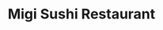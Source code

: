 ---
layout: place
title: "Migi Sushi Restaurant"
permalink: /florida/bradenton/migi-sushi-restaurant.html
stateAbbr: FL
stateName: Florida
cityName: Bradenton
seo:
  name: "Migi Sushi Restaurant"
  type: Restaurant
  links: https://www.migisushibradenton.com//?utm_source=gmb&utm_medium=referral
description: "Migi Sushi Restaurant serves delicious sushi in Bradenton, Florida. Try fresh Japanese dishes for a great dining experience. Available for takeout, delivery, lunch, and dinner."
place_id: ChIJyWPn9u09w4gRUJLQ-QZdmbU
photos:
  - name: >-
      places/ChIJyWPn9u09w4gRUJLQ-QZdmbU/photos/AeeoHcK4fkQQVkUevDSO-6VOrnrbX14SNfvXjtTqwTJq37MQ2aJZg5GSYIvH9FuaRi7l1icNHNyiPhDmY1xVwCtvTWII_W_DeA7bx0wTrYQ6uo6VlS6Nara-uRUJ5l0Ss4fGRfHugroYB50RFem9l1nrXqhBAOreDU2lf3oEyWJQRojrP0Du5OLq4IpwsSpJU8pVsQblrcVL8gHm4sqwytmHJGQg6shlVllPiiDsbNTKmgzzNqBMc7hfAiSUTjM2pKnnRtP_5snZmOFhbi6d8YQIvuxqu2xS-z5aLxl28A7RSIWJLQ
    widthPx: 3024
    heightPx: 4032
    authorAttributions:
      - displayName: Migi Sushi Restaurant
        uri: https://maps.google.com/maps/contrib/110810027211171288610
        photoUri: >-
          https://lh3.googleusercontent.com/a/ACg8ocJzPySAHUsrTEQVNIKZDvWnCXtQCUXANqcOr8uZAYN1Z96ePA=s100-p-k-no-mo
    flagContentUri: >-
      https://www.google.com/local/imagery/report/?cb_client=maps_api_places.places_api&image_key=!1e10!2sAF1QipPo7eWh7VhqCUHQATQDe20Ml2_BAa1PiItw6lsD&hl=en-US
    googleMapsUri: >-
      https://www.google.com/maps/place//data=!3m4!1e2!3m2!1sAF1QipPo7eWh7VhqCUHQATQDe20Ml2_BAa1PiItw6lsD!2e10!4m2!3m1!1s0x88c33dedf6e763c9:0xb5995d06f9d09250
  - name: >-
      places/ChIJyWPn9u09w4gRUJLQ-QZdmbU/photos/AeeoHcLFSJmZ0cAnZ2CLCxnIkotEhmpzMXVBttQE_GpY5qegBg9Wv1TnI_c1A-pgi1pSOzdzs-qBv-8uTthDPPPdjkj5oiviCLvnkt5yOybBH4KIBikkzuOviqtTzYMS7uyZxaSbpgJY49dnvUhaWmKQB1sr2T26MZKDfzA4mk8jsxyhH7lI5lVUNu88PVHp4M_mHIZwL-Zgkv37zf5Zb9XtXW9BZ1LnWv2G_2lbOPxs21r41UcXqR1sYfpDrGYy2_FB1JMg2Bw9_2DfQR1Edy5I0qQCHfwGK4TMhhcv93Hz56a3Cg
    widthPx: 4032
    heightPx: 3024
    authorAttributions:
      - displayName: Migi Sushi Restaurant
        uri: https://maps.google.com/maps/contrib/110810027211171288610
        photoUri: >-
          https://lh3.googleusercontent.com/a/ACg8ocJzPySAHUsrTEQVNIKZDvWnCXtQCUXANqcOr8uZAYN1Z96ePA=s100-p-k-no-mo
    flagContentUri: >-
      https://www.google.com/local/imagery/report/?cb_client=maps_api_places.places_api&image_key=!1e10!2sAF1QipN9fcs_tsErw_1JF3HZdCgLhzOtcuWmp45AIKRj&hl=en-US
    googleMapsUri: >-
      https://www.google.com/maps/place//data=!3m4!1e2!3m2!1sAF1QipN9fcs_tsErw_1JF3HZdCgLhzOtcuWmp45AIKRj!2e10!4m2!3m1!1s0x88c33dedf6e763c9:0xb5995d06f9d09250
  - name: >-
      places/ChIJyWPn9u09w4gRUJLQ-QZdmbU/photos/AeeoHcJhVmZ-hbvc2MAw_NGCi1Aq7cHJBTIuIG1jXxlBUTOPF7Rd4zssOgHwHfz_VoiX7_TRzmVE5eP9Mw3t59QDP_14ArSmmQLm-hpJou_eLTWyHa8Et5yVEsj1o8azieQmDdZbVS9WJbb4uE7qV6qo2aD-kVxVnNRZKD8bwt2GtmiWiyOHM7o70f7iQ_u4qs9LJj9a9bRHLihT6XLX28XE34vPfQ8hp7knItfP0mWBC1rLpflAOp0nXX9psOYxyAu-ch86-6H84SDOOQqzwtc2-d3leBRkARf5gQWd__F7tueEgw
    widthPx: 3986
    heightPx: 2998
    authorAttributions:
      - displayName: Migi Sushi Restaurant
        uri: https://maps.google.com/maps/contrib/110810027211171288610
        photoUri: >-
          https://lh3.googleusercontent.com/a/ACg8ocJzPySAHUsrTEQVNIKZDvWnCXtQCUXANqcOr8uZAYN1Z96ePA=s100-p-k-no-mo
    flagContentUri: >-
      https://www.google.com/local/imagery/report/?cb_client=maps_api_places.places_api&image_key=!1e10!2sAF1QipN8EWxcMpUS0lsIog1F9HcNflClQGYXHxBZ7Gu6&hl=en-US
    googleMapsUri: >-
      https://www.google.com/maps/place//data=!3m4!1e2!3m2!1sAF1QipN8EWxcMpUS0lsIog1F9HcNflClQGYXHxBZ7Gu6!2e10!4m2!3m1!1s0x88c33dedf6e763c9:0xb5995d06f9d09250
  - name: >-
      places/ChIJyWPn9u09w4gRUJLQ-QZdmbU/photos/AeeoHcJ3IYw2CsR0r-z5NeAjqg5p3WuRG6JUUpskQYahwLVQEar1FHHaRmStBFSpOc3aHZZy8F3jp8hvdu2F2UoRoLCsqoaYXcaFAYowUprjTy20q6ofWt2O70wW-atbox1FZnIpy_J0CWwKbf5YCFshlKXBU81JzUJifqAtF3dMfu6q2Fs4ZKZXrDKhnTEmcU1s7At1LDtzNKc6ffbwlRKw0XEnRMCveZorVVlDFgXKs6JPclADMKDNfsWCP5qj9JJH8EJVDtTjjZ9eJqzvumOoBA-wleqUAsiWDsHNdl8li2j8Aw
    widthPx: 4032
    heightPx: 3024
    authorAttributions:
      - displayName: Migi Sushi Restaurant
        uri: https://maps.google.com/maps/contrib/110810027211171288610
        photoUri: >-
          https://lh3.googleusercontent.com/a/ACg8ocJzPySAHUsrTEQVNIKZDvWnCXtQCUXANqcOr8uZAYN1Z96ePA=s100-p-k-no-mo
    flagContentUri: >-
      https://www.google.com/local/imagery/report/?cb_client=maps_api_places.places_api&image_key=!1e10!2sAF1QipOceOlVIOt3Y0E0-StgzsDLg88PqIywnN2QEcml&hl=en-US
    googleMapsUri: >-
      https://www.google.com/maps/place//data=!3m4!1e2!3m2!1sAF1QipOceOlVIOt3Y0E0-StgzsDLg88PqIywnN2QEcml!2e10!4m2!3m1!1s0x88c33dedf6e763c9:0xb5995d06f9d09250
  - name: >-
      places/ChIJyWPn9u09w4gRUJLQ-QZdmbU/photos/AeeoHcIxJabJML7Gn7vJIgToElzmw5VEEkTqXCjftVhhDW8qNlj_U27aZ7MwB4CPDqDajYFgr_gJkF_92hIwGkhnythRgIFVmwI1uJkyHI_85BrcWRfpndiaqs9Llv2wF7DzfNxAzodRWNkNtfmy-6-C2Z-HOQUj09eWVRYuaYwPYhNJf8_ZOoQXRmfJOm_YeI--NHjWjIwcz7yT9FnYyZ6nFNSFEfG71l8ObwUWToasR0PHjR5PfkAR14r2gJlV6w_p412T49Zft2SJIGIjPWjjbluUt3i9Yp5xosiir29mXBt2ow
    widthPx: 3024
    heightPx: 4032
    authorAttributions:
      - displayName: Migi Sushi Restaurant
        uri: https://maps.google.com/maps/contrib/110810027211171288610
        photoUri: >-
          https://lh3.googleusercontent.com/a/ACg8ocJzPySAHUsrTEQVNIKZDvWnCXtQCUXANqcOr8uZAYN1Z96ePA=s100-p-k-no-mo
    flagContentUri: >-
      https://www.google.com/local/imagery/report/?cb_client=maps_api_places.places_api&image_key=!1e10!2sAF1QipP8dqIkoBqU7Bfq911vYBgPoVfipmXLocskXVmL&hl=en-US
    googleMapsUri: >-
      https://www.google.com/maps/place//data=!3m4!1e2!3m2!1sAF1QipP8dqIkoBqU7Bfq911vYBgPoVfipmXLocskXVmL!2e10!4m2!3m1!1s0x88c33dedf6e763c9:0xb5995d06f9d09250
  - name: >-
      places/ChIJyWPn9u09w4gRUJLQ-QZdmbU/photos/AeeoHcIoWhHwXdK9MEJjtLRLZSEMFb_Y0CtIcZiMq34F1iQf7xp5Fd2EOOUG1A79p-ysqhQ9u8F61dyumFpqrd3PE0lUvp9FqHvjpXAB9GvV4FsddCSppdxsbt1Riq3LPuGwo32KraqsEv0TpBGv29w5hXDNmwecG8mxUJqtejjW0DnomP4p9Vx5KSwIDJeFJmzV8WJC2ewQvNg-VsEiXUIgczAu8pK3r6-uzSYFaq73jhBg8egS-skUEqCjHmwNclZ5F4YTq4dHnR3i0ZO-z5jg_VQETaLGOiMrvXscH6d4UMJCaQ
    widthPx: 3024
    heightPx: 4032
    authorAttributions:
      - displayName: Migi Sushi Restaurant
        uri: https://maps.google.com/maps/contrib/110810027211171288610
        photoUri: >-
          https://lh3.googleusercontent.com/a/ACg8ocJzPySAHUsrTEQVNIKZDvWnCXtQCUXANqcOr8uZAYN1Z96ePA=s100-p-k-no-mo
    flagContentUri: >-
      https://www.google.com/local/imagery/report/?cb_client=maps_api_places.places_api&image_key=!1e10!2sAF1QipPbd68U5Te4E2pPmGjRO0JRQwbWY1MO8nwCq2hO&hl=en-US
    googleMapsUri: >-
      https://www.google.com/maps/place//data=!3m4!1e2!3m2!1sAF1QipPbd68U5Te4E2pPmGjRO0JRQwbWY1MO8nwCq2hO!2e10!4m2!3m1!1s0x88c33dedf6e763c9:0xb5995d06f9d09250
  - name: >-
      places/ChIJyWPn9u09w4gRUJLQ-QZdmbU/photos/AeeoHcK00A8sAsic3aZWElU3ofJIWkVzL_yCZ6QVJB-idgNtBQYmFrvMNkYliPU8jH0HSIqSocV8kowS4SLfalBQV731GM4KoiOt-QDqVVsTxwqWKmOq7UGH1v6P1iz4BUVphtJzNCqv8kyEzFJh6H4D22CylbhcKoU2hy3T447kjVru3NyU8U9IxOryOuxIF8aJNpMurRmqNwrbMvU22KvObRL9C5ya9MWQrO6mVw8Z8K48Z6mSuenVt44aAD7AzZoMrhlKsg71VQ0h_2LJTUjnFWwMNz_fnCGZk_xLpZ24kc1ZEA
    widthPx: 2040
    heightPx: 1530
    authorAttributions:
      - displayName: Migi Sushi Restaurant
        uri: https://maps.google.com/maps/contrib/110810027211171288610
        photoUri: >-
          https://lh3.googleusercontent.com/a/ACg8ocJzPySAHUsrTEQVNIKZDvWnCXtQCUXANqcOr8uZAYN1Z96ePA=s100-p-k-no-mo
    flagContentUri: >-
      https://www.google.com/local/imagery/report/?cb_client=maps_api_places.places_api&image_key=!1e10!2sAF1QipOyonL4YdDBPmj_5sW5ZKVYJJWcdv-mBwjI5qMS&hl=en-US
    googleMapsUri: >-
      https://www.google.com/maps/place//data=!3m4!1e2!3m2!1sAF1QipOyonL4YdDBPmj_5sW5ZKVYJJWcdv-mBwjI5qMS!2e10!4m2!3m1!1s0x88c33dedf6e763c9:0xb5995d06f9d09250
  - name: >-
      places/ChIJyWPn9u09w4gRUJLQ-QZdmbU/photos/AeeoHcILtTb-H62tmrdEoDKo_k1ppCdr2uGRtsvUMg00vwg5qcWibyDs2GgmDN-jYdxMfRkUcIf5lWiRZmmpfexgKLhfGRUYLTn56DECSojcVH1yALytgTmgdEjosA7Ky4HJiKDdrCXEJUNPhXVMtIM5XJNjfsevzt08r10c9n-VZfww1tcpEA-PP_9NxtmcNGOEPMEjR_-EA4LeEHk0nvioPEyNaG9orjDNxepZfnqWmIL27JC4b_GYsyOZHs4L9j_SfM7vna4xQrmqXcXf14TdW3Hb7gssxaBwrt5rtdSFt0DFQw
    widthPx: 3024
    heightPx: 4032
    authorAttributions:
      - displayName: Migi Sushi Restaurant
        uri: https://maps.google.com/maps/contrib/110810027211171288610
        photoUri: >-
          https://lh3.googleusercontent.com/a/ACg8ocJzPySAHUsrTEQVNIKZDvWnCXtQCUXANqcOr8uZAYN1Z96ePA=s100-p-k-no-mo
    flagContentUri: >-
      https://www.google.com/local/imagery/report/?cb_client=maps_api_places.places_api&image_key=!1e10!2sAF1QipPAO-n6Fn6F5QsEWppP_G14FkjF1KFC-DkSjB38&hl=en-US
    googleMapsUri: >-
      https://www.google.com/maps/place//data=!3m4!1e2!3m2!1sAF1QipPAO-n6Fn6F5QsEWppP_G14FkjF1KFC-DkSjB38!2e10!4m2!3m1!1s0x88c33dedf6e763c9:0xb5995d06f9d09250
  - name: >-
      places/ChIJyWPn9u09w4gRUJLQ-QZdmbU/photos/AeeoHcIMAvD41SALpkLqMTlXoVZ3GAVAHLZP9XQQ2Eyq-JYOmpGVcYRTsO0AemLCQJKVpVGAFLWOWRXVtG58mDuXa76l60RAoPnoX3UKOCBiIwHV5nG5ApIam_PlSp2y3YpHnlxCvNBBhtlGnHJ8G-IIJP6GSbXvzKTdqKXt1is_g9Hdrza9h8s1c2gxzgnFhswCDmvv_cjLEnDZXLLl-wgUepJF30gBMYOfvDYQkVvQzHKx3HhfzPY4mgitHvgvzLd2kSP8tabpG7qzEDFcxKyl32CmlliUTwEEkeDpYgpGPAe7wg
    widthPx: 3024
    heightPx: 4032
    authorAttributions:
      - displayName: Migi Sushi Restaurant
        uri: https://maps.google.com/maps/contrib/110810027211171288610
        photoUri: >-
          https://lh3.googleusercontent.com/a/ACg8ocJzPySAHUsrTEQVNIKZDvWnCXtQCUXANqcOr8uZAYN1Z96ePA=s100-p-k-no-mo
    flagContentUri: >-
      https://www.google.com/local/imagery/report/?cb_client=maps_api_places.places_api&image_key=!1e10!2sAF1QipMSLnJzDzAZL6ZJlm8Mg67EcnlVJ7Fxt0P2_Iko&hl=en-US
    googleMapsUri: >-
      https://www.google.com/maps/place//data=!3m4!1e2!3m2!1sAF1QipMSLnJzDzAZL6ZJlm8Mg67EcnlVJ7Fxt0P2_Iko!2e10!4m2!3m1!1s0x88c33dedf6e763c9:0xb5995d06f9d09250
  - name: >-
      places/ChIJyWPn9u09w4gRUJLQ-QZdmbU/photos/AeeoHcKfmxaXYnaB9nT8VVp9xnWTP0SaFB211VySVWv2sGr2GrKH3dF7qYVuVj9TrOMEs2Ebh0_W5JSa-UPf4ni8S3fbviKQwIJMldBTHXA60m52Aeq-0XL4CvWSmnsrvlAMijCZ0kcT4taxzzhcbukfNr7NXaEJ560TJpHbT3ZkQoGPo5Md_4mlu9ovHMUkiNvfbFu7p1YagRWVdmPSi-hEYGZqsvJ7rJ0-8yniAjsV4hDftt72CUJH01oaIChusbvAquhnClfvkSIy9-x56wwVn-DEty5nKCmDDNzLwxp6haulqQ
    widthPx: 429
    heightPx: 412
    authorAttributions:
      - displayName: Migi Sushi Restaurant
        uri: https://maps.google.com/maps/contrib/110810027211171288610
        photoUri: >-
          https://lh3.googleusercontent.com/a/ACg8ocJzPySAHUsrTEQVNIKZDvWnCXtQCUXANqcOr8uZAYN1Z96ePA=s100-p-k-no-mo
    flagContentUri: >-
      https://www.google.com/local/imagery/report/?cb_client=maps_api_places.places_api&image_key=!1e10!2sAF1QipOXkLPAXFcHqsu7fVEb4EjVqOtPAN9R_0wyG6An&hl=en-US
    googleMapsUri: >-
      https://www.google.com/maps/place//data=!3m4!1e2!3m2!1sAF1QipOXkLPAXFcHqsu7fVEb4EjVqOtPAN9R_0wyG6An!2e10!4m2!3m1!1s0x88c33dedf6e763c9:0xb5995d06f9d09250
address: 4420 FL-64, Bradenton, FL 34208, USA
street: 4420 FL-64
city: Bradenton
state: FL
zip: '34208'
country: USA
neighborhood: null
latitude: '27.496716'
longitude: '-82.506617'
accessibility_options:
  wheelchairAccessibleParking: true
  wheelchairAccessibleEntrance: true
  wheelchairAccessibleRestroom: true
  wheelchairAccessibleSeating: true
business_status: OPERATIONAL
name: Migi Sushi Restaurant
google_maps_links:
  directionsUri: >-
    https://www.google.com/maps/dir//''/data=!4m7!4m6!1m1!4e2!1m2!1m1!1s0x88c33dedf6e763c9:0xb5995d06f9d09250!3e0
  placeUri: https://maps.google.com/?cid=13085592476844069456
  writeAReviewUri: >-
    https://www.google.com/maps/place//data=!4m3!3m2!1s0x88c33dedf6e763c9:0xb5995d06f9d09250!12e1
  reviewsUri: >-
    https://www.google.com/maps/place//data=!4m4!3m3!1s0x88c33dedf6e763c9:0xb5995d06f9d09250!9m1!1b1
  photosUri: >-
    https://www.google.com/maps/place//data=!4m3!3m2!1s0x88c33dedf6e763c9:0xb5995d06f9d09250!10e5
primary_type: Sushi Restaurant
opening_hours:
  regular: null
  current: null
secondary_opening_hours:
  regular:
    weekdayDescriptions: null
    type: null
  current:
    weekdayDescriptions: null
    type: null
phone: (941) 748-1772
price_level: PRICE_LEVEL_MODERATE
price_range: $10 &ndash; $20
rating: '4.5'
rating_count: 408
website: https://www.migisushibradenton.com//?utm_source=gmb&utm_medium=referral
reviews:
  - name: >-
      places/ChIJyWPn9u09w4gRUJLQ-QZdmbU/reviews/ChZDSUhNMG9nS0VJQ0FnTUNBbElxckR3EAE
    relativePublishTimeDescription: 2 months ago
    rating: 1
    text:
      text: >-
        If I could give this less than 1 star I would !!!!

        This is by far the worst pad Thai I have ever had. Noodles tossed in
        sweet and sour sauce. Got my order to go so it was a waste of $16.00.
        Came home once tasted ordered from my regular Thai spot ! Pics are for
        comparison, the black container is from this place ! Yuck !
      languageCode: en
    originalText:
      text: >-
        If I could give this less than 1 star I would !!!!

        This is by far the worst pad Thai I have ever had. Noodles tossed in
        sweet and sour sauce. Got my order to go so it was a waste of $16.00.
        Came home once tasted ordered from my regular Thai spot ! Pics are for
        comparison, the black container is from this place ! Yuck !
      languageCode: en
    authorAttribution:
      displayName: Carman Thompson
      uri: https://www.google.com/maps/contrib/108164004181458637323/reviews
      photoUri: >-
        https://lh3.googleusercontent.com/a/ACg8ocITts9q4Olwd4lZ3p-SnsEEul-fATP9cNbv3FmyHNBOlEKRpg=s128-c0x00000000-cc-rp-mo
    publishTime: '2025-01-29T19:25:26.749337Z'
    flagContentUri: >-
      https://www.google.com/local/review/rap/report?postId=ChZDSUhNMG9nS0VJQ0FnTUNBbElxckR3EAE&d=17924085&t=1
    googleMapsUri: >-
      https://www.google.com/maps/reviews/data=!4m6!14m5!1m4!2m3!1sChZDSUhNMG9nS0VJQ0FnTUNBbElxckR3EAE!2m1!1s0x88c33dedf6e763c9:0xb5995d06f9d09250
  - name: >-
      places/ChIJyWPn9u09w4gRUJLQ-QZdmbU/reviews/ChZDSUhNMG9nS0VJQ0FnTURndm9pS0l3EAE
    relativePublishTimeDescription: a month ago
    rating: 5
    text:
      text: >-
        I love this place, great atmosphere and good sushi, the prices are
        reasonable so it checks all the boxes for me for a casual lunch or
        dinner.
      languageCode: en
    originalText:
      text: >-
        I love this place, great atmosphere and good sushi, the prices are
        reasonable so it checks all the boxes for me for a casual lunch or
        dinner.
      languageCode: en
    authorAttribution:
      displayName: Lissett Pacheco
      uri: https://www.google.com/maps/contrib/117659011415869837115/reviews
      photoUri: >-
        https://lh3.googleusercontent.com/a-/ALV-UjW0G0Y2cWHGy6o4rFB8XVTjOjQz-O7CDP9ZWVXK7_yuGlI5ryAJLg=s128-c0x00000000-cc-rp-mo-ba3
    publishTime: '2025-02-25T01:01:50.918452Z'
    flagContentUri: >-
      https://www.google.com/local/review/rap/report?postId=ChZDSUhNMG9nS0VJQ0FnTURndm9pS0l3EAE&d=17924085&t=1
    googleMapsUri: >-
      https://www.google.com/maps/reviews/data=!4m6!14m5!1m4!2m3!1sChZDSUhNMG9nS0VJQ0FnTURndm9pS0l3EAE!2m1!1s0x88c33dedf6e763c9:0xb5995d06f9d09250
  - name: >-
      places/ChIJyWPn9u09w4gRUJLQ-QZdmbU/reviews/ChdDSUhNMG9nS0VJQ0FnSUNyOUxMSXR3RRAB
    relativePublishTimeDescription: 9 months ago
    rating: 5
    text:
      text: >-
        Amazing sushi, Ali made my birthday extra special with her lovely
        personality. They even brought me the most delicious fried ice cream
        ever. However, the sushi is literally the best in town. I've attached a
        photo of the receipt as every roll we had was amazing.
      languageCode: en
    originalText:
      text: >-
        Amazing sushi, Ali made my birthday extra special with her lovely
        personality. They even brought me the most delicious fried ice cream
        ever. However, the sushi is literally the best in town. I've attached a
        photo of the receipt as every roll we had was amazing.
      languageCode: en
    authorAttribution:
      displayName: Kathy
      uri: https://www.google.com/maps/contrib/109783289279124894710/reviews
      photoUri: >-
        https://lh3.googleusercontent.com/a/ACg8ocKwF1j2bnKbr7ZUsnhiF9Ov387RDEoX_QTilV3g0jBlX_ZmSQ=s128-c0x00000000-cc-rp-mo-ba4
    publishTime: '2024-07-04T13:25:21.836197Z'
    flagContentUri: >-
      https://www.google.com/local/review/rap/report?postId=ChdDSUhNMG9nS0VJQ0FnSUNyOUxMSXR3RRAB&d=17924085&t=1
    googleMapsUri: >-
      https://www.google.com/maps/reviews/data=!4m6!14m5!1m4!2m3!1sChdDSUhNMG9nS0VJQ0FnSUNyOUxMSXR3RRAB!2m1!1s0x88c33dedf6e763c9:0xb5995d06f9d09250
  - name: >-
      places/ChIJyWPn9u09w4gRUJLQ-QZdmbU/reviews/ChdDSUhNMG9nS0VJQ0FnTURBamIySGlRRRAB
    relativePublishTimeDescription: 2 months ago
    rating: 1
    text:
      text: >-
        Flavor was okay. Texture and temperature was not good. Rice on the sushi
        rolls simply fell apart and god forbid I wanted to dip it in my spicy
        mayo. Service was numeral nothing great but nothing specifically bad but
        I used door dash. Overall id rate a 1 star.
      languageCode: en
    originalText:
      text: >-
        Flavor was okay. Texture and temperature was not good. Rice on the sushi
        rolls simply fell apart and god forbid I wanted to dip it in my spicy
        mayo. Service was numeral nothing great but nothing specifically bad but
        I used door dash. Overall id rate a 1 star.
      languageCode: en
    authorAttribution:
      displayName: Breanna Bauer
      uri: https://www.google.com/maps/contrib/108713522771070094817/reviews
      photoUri: >-
        https://lh3.googleusercontent.com/a-/ALV-UjVNuO8onRFoSoj91E-yDN_FVPtlAlMe5e4v8XyxVjmxsuP8evhW=s128-c0x00000000-cc-rp-mo
    publishTime: '2025-02-11T00:44:58.292790Z'
    flagContentUri: >-
      https://www.google.com/local/review/rap/report?postId=ChdDSUhNMG9nS0VJQ0FnTURBamIySGlRRRAB&d=17924085&t=1
    googleMapsUri: >-
      https://www.google.com/maps/reviews/data=!4m6!14m5!1m4!2m3!1sChdDSUhNMG9nS0VJQ0FnTURBamIySGlRRRAB!2m1!1s0x88c33dedf6e763c9:0xb5995d06f9d09250
  - name: >-
      places/ChIJyWPn9u09w4gRUJLQ-QZdmbU/reviews/ChZDSUhNMG9nS0VJQ0FnSUNYdTlyclpnEAE
    relativePublishTimeDescription: 5 months ago
    rating: 1
    text:
      text: >-
        I tried this place 3 years ago and it was terrible. Tonight I knew it
        was a bad spot but being an idiot I tried it out again, knowingly it was
        poor because I didn’t want to drive 20 mins away to another place and my
        fav spot up the road was closed today on Sunday.


        Do not go, egg rolls, rice, veggies, chicken, it was all gross. Idk the
        word for it but you know the feeling, everything was sickening.

        Trust me you will waste your money here.

        Don’t go here ever…
      languageCode: en
    originalText:
      text: >-
        I tried this place 3 years ago and it was terrible. Tonight I knew it
        was a bad spot but being an idiot I tried it out again, knowingly it was
        poor because I didn’t want to drive 20 mins away to another place and my
        fav spot up the road was closed today on Sunday.


        Do not go, egg rolls, rice, veggies, chicken, it was all gross. Idk the
        word for it but you know the feeling, everything was sickening.

        Trust me you will waste your money here.

        Don’t go here ever…
      languageCode: en
    authorAttribution:
      displayName: Dan
      uri: https://www.google.com/maps/contrib/110762270984440612705/reviews
      photoUri: >-
        https://lh3.googleusercontent.com/a-/ALV-UjUgNXMZASXblkul5nngviO3XFpo0s6JEjmJlix5-mBUZ3Hmmbsy=s128-c0x00000000-cc-rp-mo
    publishTime: '2024-10-21T00:12:08.661489Z'
    flagContentUri: >-
      https://www.google.com/local/review/rap/report?postId=ChZDSUhNMG9nS0VJQ0FnSUNYdTlyclpnEAE&d=17924085&t=1
    googleMapsUri: >-
      https://www.google.com/maps/reviews/data=!4m6!14m5!1m4!2m3!1sChZDSUhNMG9nS0VJQ0FnSUNYdTlyclpnEAE!2m1!1s0x88c33dedf6e763c9:0xb5995d06f9d09250
parking_options:
  freeParkingLot: true
  freeStreetParking: true
  valetParking: false
payment_options:
  acceptsCreditCards: true
  acceptsDebitCards: true
  acceptsCashOnly: false
  acceptsNfc: true
allow_dogs: null
curbside_pickup: null
delivery: true
dine_in: true
good_for_children: true
good_for_groups: true
good_for_sports: false
live_music: false
menu_for_children: true
outdoor_seating: false
reservable: true
restroom: true
serves_beer: true
serves_breakfast: null
serves_brunch: false
serves_cocktails: null
serves_coffee: null
serves_dinner: true
serves_dessert: true
serves_lunch: true
serves_vegetarian_food: true
serves_wine: true
takeout: true
summary: null

---